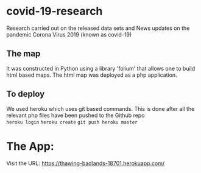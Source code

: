 # covid-19-research
Research carried out on the released data sets and News updates on the pandemic Corona Virus 2019 (known as covid-19)

## The map
It was constructed in Python using a library 'folium' that allows one to build html based maps. 
The html map was deployed as a php application.

## To deploy 
We used heroku which uses git based commands. This is done after all the relevant php files have been pushed to the Github repo  
`heroku login`
`heroku create`
`git push heroku master`

# The App:
Visit the URL: https://thawing-badlands-18701.herokuapp.com/
